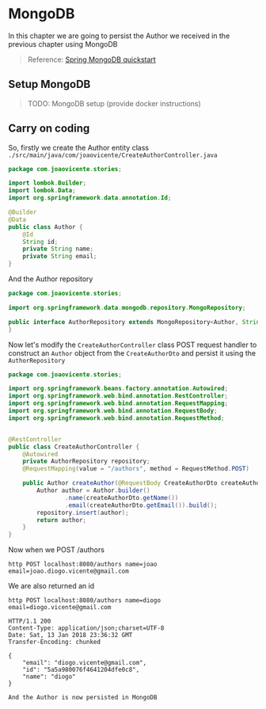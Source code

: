 # MongoDB

In this chapter we are going to persist the Author we received in the previous chapter using MongoDB

> Reference: [Spring MongoDB quickstart](https://spring.io/guides/gs/accessing-data-mongodb/)

## Setup MongoDB

> TODO: MongoDB setup \(provide docker instructions\)

## Carry on coding

So, firstly we create the Author entity class `./src/main/java/com/joaovicente/CreateAuthorController.java`

```java
package com.joaovicente.stories;

import lombok.Builder;
import lombok.Data;
import org.springframework.data.annotation.Id;

@Builder
@Data
public class Author {
    @Id
    String id;
    private String name;
    private String email;
}
```

And the Author repository

```java
package com.joaovicente.stories;

import org.springframework.data.mongodb.repository.MongoRepository;

public interface AuthorRepository extends MongoRepository<Author, String> {
}
```

Now let's modify the `CreateAuthorController` class POST request handler to construct an `Author` object from the `CreateAuthorDto` and persist it using the `AuthorRepository`

```java
package com.joaovicente.stories;

import org.springframework.beans.factory.annotation.Autowired;
import org.springframework.web.bind.annotation.RestController;
import org.springframework.web.bind.annotation.RequestMapping;
import org.springframework.web.bind.annotation.RequestBody;
import org.springframework.web.bind.annotation.RequestMethod;


@RestController
public class CreateAuthorController {
    @Autowired
    private AuthorRepository repository;
    @RequestMapping(value = "/authors", method = RequestMethod.POST)

    public Author createAuthor(@RequestBody CreateAuthorDto createAuthorDto) {
        Author author = Author.builder()
                .name(createAuthorDto.getName())
                .email(createAuthorDto.getEmail()).build();
        repository.insert(author);
        return author;
    }
}
```

Now when we POST /authors

```
http POST localhost:8080/authors name=joao email=joao.diogo.vicente@gmail.com
```

We are also returned an id

```
http POST localhost:8080/authors name=diogo email=diogo.vicente@gmail.com 

HTTP/1.1 200 
Content-Type: application/json;charset=UTF-8
Date: Sat, 13 Jan 2018 23:36:32 GMT
Transfer-Encoding: chunked

{
    "email": "diogo.vicente@gmail.com", 
    "id": "5a5a980076f4641204dfe0c8", 
    "name": "diogo"
}

And the Author is now persisted in MongoDB
```



